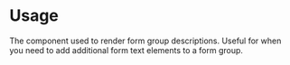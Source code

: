 # Usage

The component used to render form group descriptions. Useful for when you need
to add additional form text elements to a form group.
